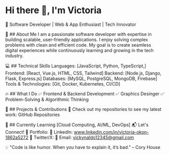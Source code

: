 # Hi there 👋, I'm Victoria

🚀 Software Developer | Web & App Enthusiast | Tech Innovator

🔹 ## About Me
I am a passionate software developer with expertise in building scalable, user-friendly applications. I enjoy solving complex problems with clean and efficient code. My goal is to create seamless digital experiences while continuously learning and growing in the tech industry.

💻 ## Technical Skills
Languages: [JavaScript, Python, TypeScript,]
Frontend: [React, Vue.js, HTML, CSS, Tailwind]
Backend: [Node.js, Django, Flask, Express.js]
Databases: [MySQL, PostgreSQL, MongoDB, Firebase]
Tools & Technologies: [Git, Docker, Kubernetes, CI/CD]

🔥 ## What I Do
✅ Frontend & Backend Development
✅ Graphics Desinger
✅ Problem-Solving & Algorithmic Thinking

📌 ## Projects & Contributions
🚀 Check out my repositories to see my latest work: GitHub Repositories

🌱 ## Currently Learning
[Cloud Computing, AI/ML, DevOps]
📬 Let's Connect!
📌 Portfolio:
📌 LinkedIn: www.linkedin.com/in/victoria-okon-1862a5272
📌 Twitter/X: 
📌 Email: vickynaldo12345@gmail.com

💡 "Code is like humor. When you have to explain it, it’s bad." – Cory House
